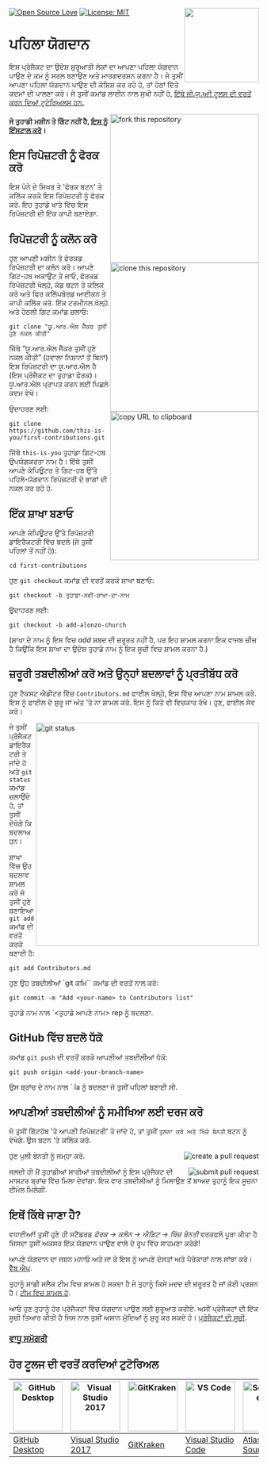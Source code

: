 [![Open Source Love](https://badges.frapsoft.com/os/v1/open-source.svg?v=103)](https://github.com/ellerbrock/open-source-badges/)
[<img align="right" width="150" src="https://firstcontributions.github.io/assets/Readme/join-slack-team.png">](https://join.slack.com/t/firstcontributors/shared_invite/zt-1hg51qkgm-Xc7HxhsiPYNN3ofX2_I8FA)
[![License: MIT](https://img.shields.io/badge/License-MIT-green.svg)](https://opensource.org/licenses/MIT)

# ਪਹਿਲਾ ਯੋਗਦਾਨ

ਇਸ ਪ੍ਰੋਜੈਕਟ ਦਾ ਉਦੇਸ਼ ਸ਼ੁਰੂਆਤੀ ਲੋਕਾਂ ਦਾ ਆਪਣਾ ਪਹਿਲਾ ਯੋਗਦਾਨ ਪਾਉਣ ਦੇ ਕਮ ਨੂੰ ਸਰਲ ਬਣਾਉਣ ਅਤੇ ਮਾਰਗਦਰਸ਼ਨ ਕਰਨਾ ਹੈ। ਜੇ ਤੁਸੀਂ ਆਪਣਾ ਪਹਿਲਾ ਯੋਗਦਾਨ ਪਾਉਣ ਦੀ ਕੋਸ਼ਿਸ਼ ਕਰ ਰਹੇ ਹੋ, ਤਾਂ ਹੇਠਾਂ ਦਿੱਤੇ ਕਦਮਾਂ ਦੀ ਪਾਲਣਾ ਕਰੋ।
ਜੇ ਤੁਸੀਂ ਕਮਾਂਡ ਲਾਈਨ ਨਾਲ ਸੁਖੀ ਨਹੀਂ ਹੋ, [ਇੱਥੇ ਜੀ.ਯੁ.ਆੀ ਟੂਲਸ ਦੀ ਵਰਤੋਂ ਕਰਨ ਦਿਆਂ ਟੁਟੋਰਿਅਲਸ ਹਨ.](#ਹੋਰ-ਟੂਲਜ-ਦੀ-ਵਰਤੋਂ-ਕਰਦਿਆਂ-ਟੁਟੋਰਿਅਲ)

<img align="right" width="300" src="https://firstcontributions.github.io/assets/Readme/fork.png" alt="fork this repository" />

#### ਜੇ ਤੁਹਾਡੀ ਮਸ਼ੀਨ ਤੇ ਗਿੱਟ ਨਹੀਂ ਹੈ, [ਇਸ ਨੂੰ ਇੰਸਟਾਲ ਕਰੋ](https://help.github.com/articles/set-up-git/)।

## ਇਸ ਰਿਪੋਜ਼ਟਰੀ ਨੂੰ ਫੋਰਕ ਕਰੋ
ਇਸ ਪੰਨੇ ਦੇ ਸਿਖਰ ਤੇ 'ਫੋਰਕ ਬਟਨ' ਤੇ ਕਲਿੱਕ ਕਰਕੇ ਇਸ ਰਿਪੋਜ਼ਟਰੀ ਨੂੰ ਫੋਰਕ ਕਰੋ. ਇਹ ਤੁਹਾਡੇ ਖਾਤੇ ਵਿੱਚ ਇਸ ਰਿਪੋਜ਼ਟਰੀ ਦੀ ਇੱਕ ਕਾਪੀ ਬਣਾਏਗਾ.

## ਰਿਪੋਜ਼ਟਰੀ ਨੂੰ ਕਲੋਨ ਕਰੋ
<img align="right" width="300" src="https://firstcontributions.github.io/assets/Readme/clone.png" alt="clone this repository" />

ਹੁਣ ਆਪਣੀ ਮਸ਼ੀਨ ਤੇ ਫੋਰਕਡ ਰਿਪੋਜ਼ਟਰੀ ਦਾ ਕਲੋਨ ਕਰੋ। ਆਪਣੇ ਗਿਟ-ਹਬ ਅਕਾਉਂਟ ਤੇ ਜਾਓ, ਫੋਰਕਡ ਰਿਪੋਜ਼ਟਰੀ ਖੋਲ੍ਹੋ, ਕੋਡ ਬਟਨ ਤੇ ਕਲਿਕ ਕਰੋ ਅਤੇ ਫਿਰ ਕਲਿੱਪਬੋਰਡ ਆਈਕਨ ਤੇ ਕਾਪੀ ਕਲਿੱਕ ਕਰੋ.
ਇੱਕ ਟਰਮੀਨਲ ਖੋਲ੍ਹੋ ਅਤੇ ਹੇਠਲੀ ਗਿਟ ਕਮਾਂਡ ਚਲਾਓ:

```
git clone "ਯੂ.ਆਰ.ਐਲ ਜੇੈਕਰ ਤੁਸੀਂ ਹੁਣੇ ਨਕਲ ਕੀਤੀ"
```

ਜਿੱਥੇ “ਯੂ.ਆਰ.ਐਲ ਜੇੈਕਰ ਤੁਸੀਂ ਹੁਣੇ ਨਕਲ ਕੀਤੀ” (ਹਵਾਲਾ ਨਿਸ਼ਾਨਾਂ ਤੋਂ ਬਿਨਾਂ) ਇਸ ਰਿਪੋਜ਼ਟਰੀ ਦਾ ਯੂ.ਆਰ.ਐਲ ਹੈ (ਇਸ ਪ੍ਰੋਜੈਕਟ ਦਾ ਤੁਹਾਡਾ ਫੋਰਕ)। ਯੂ.ਆਰ.ਐਲ ਪ੍ਰਾਪਤ ਕਰਨ ਲਈ ਪਿਛਲੇ ਕਦਮ ਵੇਖੋ।
<img align="right" width="300" src="https://firstcontributions.github.io/assets/Readme/copy-to-clipboard.png" alt="copy URL to clipboard" />

ਉਦਾਹਰਣ ਲਈ:
```
git clone https://github.com/this-is-you/first-contributions.git
```

ਜਿੱਥੇ `this-is-you`  ਤੁਹਾਡਾ ਗਿਟ-ਹਬ ਉਪਯੋਗਕਰਤਾ ਨਾਮ ਹੈ। ਇੱਥੇ ਤੁਸੀਂ ਆਪਣੇ ਕੰਪਿਊਟਰ ਤੇ ਗਿਟ-ਹਬ ਉੱਤੇ ਪਹਿਲੇ-ਯੋਗਦਾਨ ਰਿਪੋਜ਼ਟਰੀ ਦੇ ਭਾਗਾਂ ਦੀ ਨਕਲ ਕਰ ਰਹੇ ਹੋ.

## ਇੱਕ ਸ਼ਾਖਾ ਬਣਾਓ
ਆਪਣੇ ਕੰਪਿਊਟਰ ਉੱਤੇ ਰਿਪੋਜ਼ਟਰੀ ਡਾਇਰੈਕਟਰੀ ਵਿੱਚ ਬਦਲੋ (ਜੇ ਤੁਸੀਂ ਪਹਿਲਾਂ ਤੋਂ ਨਹੀਂ ਹੋ):

```
cd first-contributions
```

ਹੁਣ `git checkout` ਕਮਾਂਡ ਦੀ ਵਰਤੋਂ ਕਰਕੇ ਸ਼ਾਖਾ ਬਣਾਓ:

```
git checkout -b ਤੁਹਾਡਾ-ਨਵੀਂ-ਸ਼ਾਖਾ-ਦਾ-ਨਾਮ
```

ਉਦਾਹਰਣ ਲਈ:

```
git checkout -b add-alonzo-church
```

(ਸ਼ਾਖਾ ਦੇ ਨਾਮ ਨੂੰ ਇਸ ਵਿਚ _add_ ਸ਼ਬਦ ਦੀ ਜ਼ਰੂਰਤ ਨਹੀਂ ਹੈ, ਪਰ ਇਹ ਸ਼ਾਮਲ ਕਰਨਾ ਇਕ ਵਾਜਬ ਚੀਜ਼ ਹੈ ਕਿਉਂਕਿ ਇਸ ਸ਼ਾਖਾ ਦਾ ਉਦੇਸ਼ ਤੁਹਾਡੇ ਨਾਮ ਨੂੰ ਇਕ ਸੂਚੀ ਵਿਚ ਸ਼ਾਮਲ ਕਰਨਾ ਹੈ.)

## ਜ਼ਰੂਰੀ ਤਬਦੀਲੀਆਂ ਕਰੋ ਅਤੇ ਉਨ੍ਹਾਂ ਬਦਲਾਵਾਂ ਨੂੰ ਪ੍ਰਤੀਬੱਧ ਕਰੋ
ਹੁਣ ਟੈਕਸਟ ਐਡੀਟਰ ਵਿੱਚ `Contributors.md` ਫਾਈਲ ਖੋਲ੍ਹੋ, ਇਸ ਵਿੱਚ ਆਪਣਾ ਨਾਮ ਸ਼ਾਮਲ ਕਰੋ. ਇਸ ਨੂੰ ਫਾਈਲ ਦੇ ਸ਼ੁਰੂ ਜਾਂ ਅੰਤ 'ਤੇ ਨਾ ਸ਼ਾਮਲ ਕਰੋ. ਇਸ ਨੂੰ ਕਿਤੇ ਵੀ ਵਿਚਕਾਰ ਰੱਖੋ। ਹੁਣ, ਫਾਈਲ ਸੇਵ ਕਰੋ।

<img align="right" width="450" src="https://firstcontributions.github.io/assets/Readme/git-status.png" alt="git status" />

ਜੇ ਤੁਸੀਂ ਪ੍ਰੋਜੈਕਟ ਡਾਇਰੈਕਟਰੀ ਤੇ ਜਾਂਦੇ ਹੋ ਅਤੇ `git status` ਕਮਾਂਡ ਚਲਾਉਂਦੇ ਹੋ, ਤਾਂ ਤੁਸੀਂ ਦੇਖੋਗੇ ਕਿ ਬਦਲਾਅ ਹਨ।

ਸ਼ਾਖਾ ਵਿੱਚ ਉਹ ਬਦਲਾਵ ਸ਼ਾਮਲ ਕਰੋ ਜੋ ਤੁਸੀਂ ਹੁਣੇ ਬਣਾਇਆ `git add` ਕਮਾਂਡ ਦੀ ਵਰਤੋਂ ਕਰਕੇ ਬਣਾਈ ਹੈ:

```
git add Contributors.md
```

ਹੁਣ ਉਹ ਤਬਦੀਲੀਆਂ `git ਕਮਿ`` ਕਮਾਂਡ ਦੀ ਵਰਤੋਂ ਨਾਲ ਕਰੋ:

```
git commit -m "Add <your-name> to Contributors list"
```

ਤੁਹਾਡੇ ਨਾਮ ਨਾਲ `<ਤੁਹਾਡੇ ਆਪਣੇ ਨਾਮ> rep ਨੂੰ ਬਦਲਣਾ.

## GitHub ਵਿੱਚ ਬਦਲੋ ਧੱਕੋ

ਕਮਾਂਡ `git push` ਦੀ ਵਰਤੋਂ ਕਰਕੇ ਆਪਣੀਆਂ ਤਬਦੀਲੀਆਂ ਧੱਕੋ:

```
git push origin <add-your-branch-name>
```

ਉਸ ਬ੍ਰਾਂਚ ਦੇ ਨਾਮ ਨਾਲ `<add-your-branch-name> la ਨੂੰ ਬਦਲਣਾ ਜੋ ਤੁਸੀਂ ਪਹਿਲਾਂ ਬਣਾਈ ਸੀ.

## ਆਪਣੀਆਂ ਤਬਦੀਲੀਆਂ ਨੂੰ ਸਮੀਖਿਆ ਲਈ ਦਰਜ ਕਰੋ

ਜੇ ਤੁਸੀਂ ਗਿੱਟਹੱਬ 'ਤੇ ਆਪਣੀ ਰਿਪੋਜ਼ਟਰੀ' ਤੇ ਜਾਂਦੇ ਹੋ, ਤਾਂ ਤੁਸੀਂ `ਤੁਲਨਾ ਕਰੋ ਅਤੇ ਖਿੱਚੋ ਬੇਨਤੀ` ਬਟਨ ਨੂੰ ਵੇਖੋਗੇ. ਉਸ ਬਟਨ 'ਤੇ ਕਲਿੱਕ ਕਰੋ.

<img style="float: right;" src="https://firstcontributions.github.io/assets/Readme/compare-and-pull.png" alt="create a pull request" />

ਹੁਣ ਪੁਲੀ ਬੇਨਤੀ ਨੂੰ ਜਮ੍ਹਾ ਕਰੋ.

<img style="float: right;" src="https://firstcontributions.github.io/assets/Readme/submit-pull-request.png" alt="submit pull request" />

ਜਲਦੀ ਹੀ ਮੈਂ ਤੁਹਾਡੀਆਂ ਸਾਰੀਆਂ ਤਬਦੀਲੀਆਂ ਨੂੰ ਇਸ ਪ੍ਰੋਜੈਕਟ ਦੀ ਮਾਸਟਰ ਬ੍ਰਾਂਚ ਵਿੱਚ ਮਿਲਾ ਦੇਵਾਂਗਾ. ਇਕ ਵਾਰ ਤਬਦੀਲੀਆਂ ਨੂੰ ਮਿਲਾਉਣ ਤੋਂ ਬਾਅਦ ਤੁਹਾਨੂੰ ਇਕ ਸੂਚਨਾ ਈਮੇਲ ਮਿਲੇਗੀ.

## ਇਥੋਂ ਕਿੱਥੇ ਜਾਣਾ ਹੈ?

ਵਧਾਈਆਂ! ਤੁਸੀਂ ਹੁਣੇ ਹੀ ਸਟੈਂਡਰਡ _ਫੋਰਕ -> ਕਲੋਨ -> ਐਡਿਟ -> ਖਿੱਚ ਬੇਨਤੀ_ ਵਰਕਫਲੋ ਪੂਰਾ ਕੀਤਾ ਹੈ ਜਿਸਦਾ ਤੁਸੀਂ ਅਕਸਰ ਇੱਕ ਯੋਗਦਾਨ ਪਾਉਣ ਵਾਲੇ ਦੇ ਰੂਪ ਵਿੱਚ ਸਾਹਮਣਾ ਕਰੋਗੇ!

ਆਪਣੇ ਯੋਗਦਾਨ ਦਾ ਜਸ਼ਨ ਮਨਾਓ ਅਤੇ ਜਾ ਕੇ ਇਸ ਨੂੰ ਆਪਣੇ ਦੋਸਤਾਂ ਅਤੇ ਪੈਰੋਕਾਰਾਂ ਨਾਲ ਸਾਂਝਾ ਕਰੋ। [ਵੈੱਬ ਐਪ](https://firstcontributions.github.io/#social-share).

ਤੁਹਾਨੂੰ ਸਾਡੀ ਸਲੈਕ ਟੀਮ ਵਿਚ ਸ਼ਾਮਲ ਹੋ ਸਕਦਾ ਹੈ ਜੇ ਤੁਹਾਨੂੰ ਕਿਸੇ ਮਦਦ ਦੀ ਜ਼ਰੂਰਤ ਹੈ ਜਾਂ ਕੋਈ ਪ੍ਰਸ਼ਨ ਹੈ। [ਟੀਮ ਵਿਚ ਸ਼ਾਮਲ ਹੋ](https://join.slack.com/t/firstcontributors/shared_invite/zt-1hg51qkgm-Xc7HxhsiPYNN3ofX2_I8FA).

ਆਓ ਹੁਣ ਤੁਹਾਨੂੰ ਹੋਰ ਪ੍ਰੋਜੈਕਟਾਂ ਵਿੱਚ ਯੋਗਦਾਨ ਪਾਉਣ ਲਈ ਸ਼ੁਰੂਆਤ ਕਰੀਏ. ਅਸੀਂ ਪ੍ਰੋਜੈਕਟਾਂ ਦੀ ਇੱਕ ਸੂਚੀ ਤਿਆਰ ਕੀਤੀ ਹੈ ਜਿਸ ਨਾਲ ਤੁਸੀਂ ਅਸਾਨ ਮੁੱਦਿਆਂ ਨੂੰ ਸ਼ੁਰੂ ਕਰ ਸਕਦੇ ਹੋ। [ਪ੍ਰੋਜੈਕਟਾਂ ਦੀ ਸੂਚੀ](https://firstcontributions.github.io/#project-list).

### [ਵਾਧੂ ਸਮੱਗਰੀ](additional-material/git_workflow_scenarios/additional-material.md)

## ਹੋਰ ਟੂਲਜ ਦੀ ਵਰਤੋਂ ਕਰਦਿਆਂ ਟੁਟੋਰਿਅਲ

| <a href="../gui-tool-tutorials/github-desktop-tutorial.md"><img alt="GitHub Desktop" src="https://desktop.github.com/images/desktop-icon.svg" width="100"></a> | <a href="../gui-tool-tutorials/github-windows-vs2017-tutorial.md"><img alt="Visual Studio 2017" src="https://upload.wikimedia.org/wikipedia/commons/c/cd/Visual_Studio_2017_Logo.svg" width="100"></a> | <a href="../gui-tool-tutorials/gitkraken-tutorial.md"><img alt="GitKraken" src="https://firstcontributions.github.io/assets/Readme/gk-icon.png" width="100"></a> | <a href="../gui-tool-tutorials/github-windows-vs-code-tutorial.md"><img alt="VS Code" src="https://upload.wikimedia.org/wikipedia/commons/1/1c/Visual_Studio_Code_1.35_icon.png" width=100></a> | <a href="../gui-tool-tutorials/sourcetree-macos-tutorial.md"><img alt="Sourcetree App" src="https://wac-cdn.atlassian.com/dam/jcr:81b15cde-be2e-4f4a-8af7-9436f4a1b431/Sourcetree-icon-blue.svg" width=100></a> | <a href="../gui-tool-tutorials/github-windows-intellij-tutorial.md"><img alt="IntelliJ IDEA" src="https://upload.wikimedia.org/wikipedia/commons/thumb/9/9c/IntelliJ_IDEA_Icon.svg/512px-IntelliJ_IDEA_Icon.svg.png" width=100></a> |
| ----------------------------------------------------------------------------------------------------------------------------------------------------------- | --------------------------------------------------------------------------------------------------------------------------------------------------------------------------------------------------- | ------------------------------------------------------------------------------------------------------------------- | -------------------------------------------------------------------------------------------------------------------------------------------------------------------------------------------- | ------------------------------------------------------------------------------------------------------------------------------------------------------------------------------------------------------------ | ----------------------------------------------------------------------------------------------------------------------------------------------------------------------------------------- |
| [GitHub Desktop](../gui-tool-tutorials/github-desktop-tutorial.md)                                                                                             | [Visual Studio 2017](../gui-tool-tutorials/github-windows-vs2017-tutorial.md)                                                                                                                          | [GitKraken](../gui-tool-tutorials/gitkraken-tutorial.md)                                                               | [Visual Studio Code](../gui-tool-tutorials/github-windows-vs-code-tutorial.md)                                                                                                                  | [Atlassian Sourcetree](../gui-tool-tutorials/sourcetree-macos-tutorial.md)                                                                                                                                      | [IntelliJ IDEA](../gui-tool-tutorials/github-windows-intellij-tutorial.md)                                                                                                                   |
